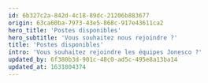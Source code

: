 ```yaml
---
id: 6b327c2a-842d-4c18-89dc-21206b883677
origin: 63ca60ba-7973-43e5-868c-917e43611ca2
hero_title: 'Postes disponibles'
hero_subtitle: 'Vous souhaitez nous rejoindre ?'
title: 'Postes disponibles'
intro: 'Vous souhaitez rejoindre les équipes Jonesco ?'
updated_by: 6f380b3d-901c-48c0-ad5c-495e8a13ba14
updated_at: 1631804374
---
```

